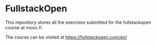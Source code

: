# FullstackOpen

This repository stores all the exercises submitted for the fullstackopen course at mooc.fi

The course can be visited at https://fullstackopen.com/en/
